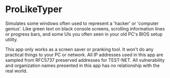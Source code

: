 # ProLikeTyper

Simulates some windows often used to represent a 'hacker' or 'computer genius'. Like green text on black console screens, scrolling information lines or progress bars, and some UIs you often seen in your old PC's BIOS setup utility.

This app only works as a screen saver or pranking tool. It won't do any practical things to your PC or network. All IP addresses used in this app are sampled from RFC5737 preserved addresses for TEST-NET. All vulnerability and organization names presented in this app has no relationship with the real world.